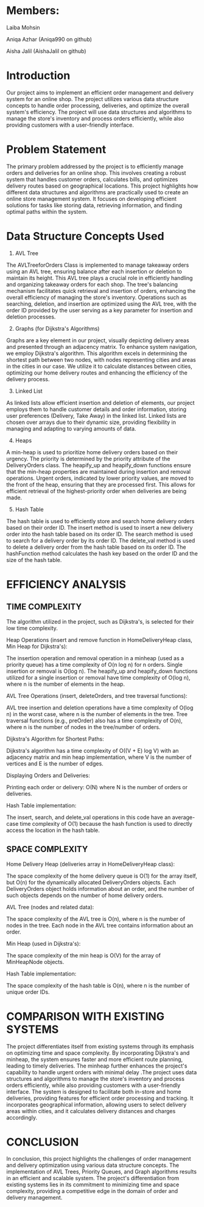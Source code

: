 # Members:

Laiba Mohsin

Aniqa Azhar (Aniqa990 on github)

Aisha Jalil (AishaJalil on github)


# Introduction


Our project aims to implement an efficient order management and delivery system for an online shop. The
project utilizes various data structure concepts to handle order processing, deliveries, and optimize the
overall system's efficiency. The project will use data structures and algorithms to manage the store's
inventory and process orders efficiently, while also providing customers with a user-friendly interface.



# Problem Statement


The primary problem addressed by the project is to efficiently manage orders and deliveries for an online
shop. This involves creating a robust system that handles customer orders, calculates bills, and optimizes
delivery routes based on geographical locations. This project highlights how different data structures and
algorithms are practically used to create an online store management system. It focuses on developing
efficient solutions for tasks like storing data, retrieving information, and finding optimal paths within the
system.



# Data Structure Concepts Used


1. AVL Tree

The AVLTreeforOrders Class is implemented to manage takeaway orders using an AVL tree, ensuring
balance after each insertion or deletion to maintain its height. This AVL tree plays a crucial role in
efficiently handling and organizing takeaway orders for each shop. The tree's balancing mechanism
facilitates quick retrieval and insertion of orders, enhancing the overall efficiency of managing the store's
inventory. Operations such as searching, deletion, and insertion are optimized using the AVL tree, with
the order ID provided by the user serving as a key parameter for insertion and deletion processes.

2. Graphs (for Dijkstra's Algorithms)

Graphs are a key element in our project, visually depicting delivery areas and presented through an
adjacency matrix. To enhance system navigation, we employ Dijkstra's algorithm. This algorithm excels
in determining the shortest path between two nodes, with nodes representing cities and areas in the cities
in our case. We utilize it to calculate distances between cities, optimizing our home delivery routes and
enhancing the efficiency of the delivery process.

3. Linked List

As linked lists allow efficient insertion and deletion of elements, our project employs them to handle
customer details and order information, storing user preferences (Delivery, Take Away) in the linked list.
Linked lists are chosen over arrays due to their dynamic size, providing flexibility in managing and
adapting to varying amounts of data.


4. Heaps

A min-heap is used to prioritize home delivery orders based on their urgency. The priority is determined
by the priority attribute of the DeliveryOrders class. The heapify_up and heapify_down functions ensure
that the min-heap properties are maintained during insertion and removal operations. Urgent orders,
indicated by lower priority values, are moved to the front of the heap, ensuring that they are processed
first. This allows for efficient retrieval of the highest-priority order when deliveries are being made.

5. Hash Table

The hash table is used to efficiently store and search home delivery orders based on their order ID. The
insert method is used to insert a new delivery order into the hash table based on its order ID. The search
method is used to search for a delivery order by its order ID. The delete_val method is used to delete a
delivery order from the hash table based on its order ID. The hashFunction method calculates the hash
key based on the order ID and the size of the hash table.



# EFFICIENCY ANALYSIS

## TIME COMPLEXITY

The algorithm utilized in the project, such as Dijkstra's, is selected for their low time complexity.


Heap Operations (insert and remove function in HomeDeliveryHeap class, Min Heap for
Dijkstra's):

The insertion operation and removal operation in a minheap (used as a priority queue) has a time
complexity of O(n log n) for n orders. Single insertion or removal is O(log n).
The heapify_up and heapify_down functions utilized for a single insertion or removal have time
complexity of O(log n), where n is the number of elements in the heap.


AVL Tree Operations (insert, deleteOrders, and tree traversal functions):

AVL tree insertion and deletion operations have a time complexity of O(log n) in the worst case, where n
is the number of elements in the tree.
Tree traversal functions (e.g., preOrder) also has a time complexity of O(n), where n is the number of
nodes in the tree/number of orders.


Dijkstra's Algorithm for Shortest Paths:

Dijkstra's algorithm has a time complexity of O((V + E) log V) with an adjacency matrix and min heap
implementation, where V is the number of vertices and E is the number of edges.



Displaying Orders and Deliveries:

Printing each order or delivery: O(N) where N is the number of orders or deliveries.


Hash Table implementation:

The insert, search, and delete_val operations in this code have an average-case time complexity of O(1)
because the hash function is used to directly access the location in the hash table.


## SPACE COMPLEXITY

Home Delivery Heap (deliveries array in HomeDeliveryHeap class):

The space complexity of the home delivery queue is O(1) for the array itself, but O(n) for the dynamically
allocated DeliveryOrders objects. Each DeliveryOrders object holds information about an order, and the
number of such objects depends on the number of home delivery orders.


AVL Tree (nodes and related data):

The space complexity of the AVL tree is O(n), where n is the number of nodes in the tree. Each node in
the AVL tree contains information about an order.


Min Heap (used in Dijkstra's):

The space complexity of the min heap is O(V) for the array of MinHeapNode objects.


Hash Table implementation:

The space complexity of the hash table is O(n), where n is the number of unique order IDs.


# COMPARISON WITH EXISTING SYSTEMS

The project differentiates itself from existing systems through its emphasis on optimizing time and space
complexity. By incorporating Dijkstra's and minheap, the system ensures faster and more efficient route
planning, leading to timely deliveries. The minheap further enhances the project's capability to handle
urgent orders with minimal delay .The project uses data structures and algorithms to manage the store's
inventory and process orders efficiently, while also providing customers with a user-friendly interface.
The system is designed to facilitate both in-store and home deliveries, providing features for efficient
order processing and tracking. It incorporates geographical information, allowing users to select delivery
areas within cities, and it calculates delivery distances and charges accordingly.


# CONCLUSION

In conclusion, this project highlights the challenges of order management and delivery optimization using
various data structure concepts. The implementation of AVL Trees, Priority Queues, and Graph
algorithms results in an efficient and scalable system. The project's differentiation from existing systems
lies in its commitment to minimizing time and space complexity, providing a competitive edge in the
domain of order and delivery management.
